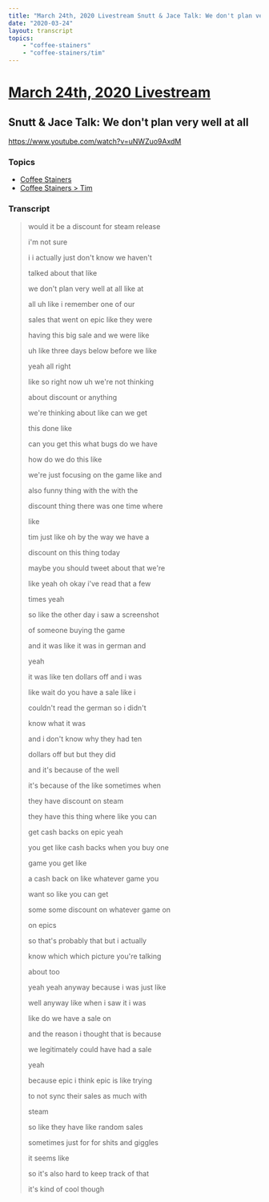 ```yaml
---
title: "March 24th, 2020 Livestream Snutt & Jace Talk: We don't plan very well at all"
date: "2020-03-24"
layout: transcript
topics:
    - "coffee-stainers"
    - "coffee-stainers/tim"
---
```

# [March 24th, 2020 Livestream](../2020-03-24.md)
## Snutt & Jace Talk: We don't plan very well at all
https://www.youtube.com/watch?v=uNWZuo9AxdM

### Topics
* [Coffee Stainers](../topics/coffee-stainers.md)
* [Coffee Stainers > Tim](../topics/coffee-stainers/tim.md)

### Transcript

> would it be a discount for steam release
>
> i'm not sure
>
> i i actually just don't know we haven't
>
> talked about that like
>
> we don't plan very well at all like at
>
> all uh like i remember one of our
>
> sales that went on epic like they were
>
> having this big sale and we were like
>
> uh like three days below before we like
>
> yeah all right
>
> like so right now uh we're not thinking
>
> about discount or anything
>
> we're thinking about like can we get
>
> this done like
>
> can you get this what bugs do we have
>
> how do we do this like
>
> we're just focusing on the game like and
>
> also funny thing with the with the
>
> discount thing there was one time where
>
> like
>
> tim just like oh by the way we have a
>
> discount on this thing today
>
> maybe you should tweet about that we're
>
> like yeah oh okay i've read that a few
>
> times yeah
>
> so like the other day i saw a screenshot
>
> of someone buying the game
>
> and it was like it was in german and
>
> yeah
>
> it was like ten dollars off and i was
>
> like wait do you have a sale like i
>
> couldn't read the german so i didn't
>
> know what it was
>
> and i don't know why they had ten
>
> dollars off but but they did
>
> and it's because of the well
>
> it's because of the like sometimes when
>
> they have discount on steam
>
> they have this thing where like you can
>
> get cash backs on epic yeah
>
> you get like cash backs when you buy one
>
> game you get like
>
> a cash back on like whatever game you
>
> want so like you can get
>
> some some discount on whatever game on
>
> on epics
>
> so that's probably that but i actually
>
> know which which picture you're talking
>
> about too
>
> yeah yeah anyway because i was just like
>
> well anyway like when i saw it i was
>
> like do we have a sale on
>
> and the reason i thought that is because
>
> we legitimately could have had a sale
>
> yeah
>
> because epic i think epic is like trying
>
> to not sync their sales as much with
>
> steam
>
> so like they have like random sales
>
> sometimes just for for shits and giggles
>
> it seems like
>
> so it's also hard to keep track of that
>
> it's kind of cool though
